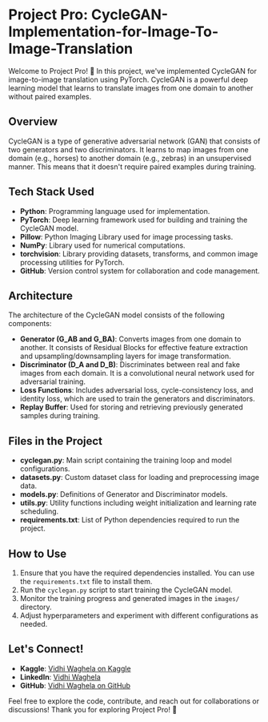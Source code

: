 # Project Pro: CycleGAN-Implementation-for-Image-To-Image-Translation

Welcome to Project Pro! 🚀 In this project, we've implemented CycleGAN for image-to-image translation using PyTorch. CycleGAN is a powerful deep learning model that learns to translate images from one domain to another without paired examples.

## Overview

CycleGAN is a type of generative adversarial network (GAN) that consists of two generators and two discriminators. It learns to map images from one domain (e.g., horses) to another domain (e.g., zebras) in an unsupervised manner. This means that it doesn't require paired examples during training.

## Tech Stack Used

- **Python**: Programming language used for implementation.
- **PyTorch**: Deep learning framework used for building and training the CycleGAN model.
- **Pillow**: Python Imaging Library used for image processing tasks.
- **NumPy**: Library used for numerical computations.
- **torchvision**: Library providing datasets, transforms, and common image processing utilities for PyTorch.
- **GitHub**: Version control system for collaboration and code management.

## Architecture

The architecture of the CycleGAN model consists of the following components:

- **Generator (G_AB and G_BA)**: Converts images from one domain to another. It consists of Residual Blocks for effective feature extraction and upsampling/downsampling layers for image transformation.
- **Discriminator (D_A and D_B)**: Discriminates between real and fake images from each domain. It is a convolutional neural network used for adversarial training.
- **Loss Functions**: Includes adversarial loss, cycle-consistency loss, and identity loss, which are used to train the generators and discriminators.
- **Replay Buffer**: Used for storing and retrieving previously generated samples during training.

## Files in the Project

- **cyclegan.py**: Main script containing the training loop and model configurations.
- **datasets.py**: Custom dataset class for loading and preprocessing image data.
- **models.py**: Definitions of Generator and Discriminator models.
- **utils.py**: Utility functions including weight initialization and learning rate scheduling.
- **requirements.txt**: List of Python dependencies required to run the project.

## How to Use

1. Ensure that you have the required dependencies installed. You can use the `requirements.txt` file to install them.
2. Run the `cyclegan.py` script to start training the CycleGAN model.
3. Monitor the training progress and generated images in the `images/` directory.
4. Adjust hyperparameters and experiment with different configurations as needed.

## Let's Connect!

- **Kaggle**: [Vidhi Waghela on Kaggle](https://www.kaggle.com/vidhikishorwaghela)
- **LinkedIn**: [Vidhi Waghela](https://www.linkedin.com/in/vidhi-waghela-434663198/)
- **GitHub**: [Vidhi Waghela on GitHub](https://github.com/Vidhi1290)

Feel free to explore the code, contribute, and reach out for collaborations or discussions!
Thank you for exploring Project Pro! 🎉
